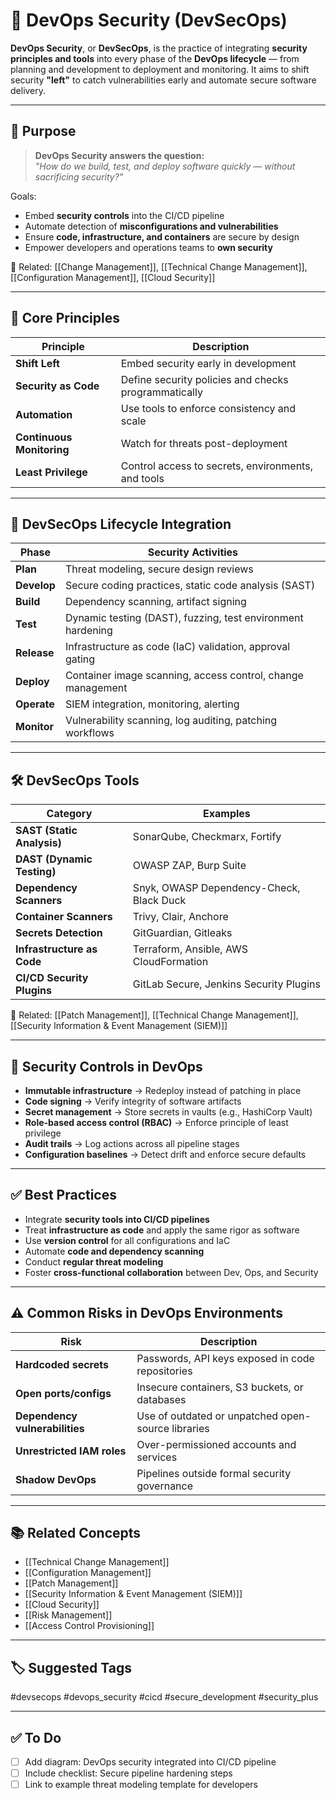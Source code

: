 # 🔐 DevOps Security (DevSecOps)

**DevOps Security**, or **DevSecOps**, is the practice of integrating **security principles and tools** into every phase of the **DevOps lifecycle** — from planning and development to deployment and monitoring. It aims to shift security **"left"** to catch vulnerabilities early and automate secure software delivery.

---

## 🎯 Purpose

> **DevOps Security answers the question:**  
> _"How do we build, test, and deploy software quickly — without sacrificing security?"_

Goals:
- Embed **security controls** into the CI/CD pipeline
- Automate detection of **misconfigurations and vulnerabilities**
- Ensure **code, infrastructure, and containers** are secure by design
- Empower developers and operations teams to **own security**

📎 Related: [[Change Management]], [[Technical Change Management]], [[Configuration Management]], [[Cloud Security]]

---

## 🧱 Core Principles

| Principle                | Description                                                   |
|---------------------------|---------------------------------------------------------------|
| **Shift Left**             | Embed security early in development                          |
| **Security as Code**       | Define security policies and checks programmatically          |
| **Automation**             | Use tools to enforce consistency and scale                   |
| **Continuous Monitoring**  | Watch for threats post-deployment                            |
| **Least Privilege**        | Control access to secrets, environments, and tools           |

---

## 🔄 DevSecOps Lifecycle Integration

| Phase         | Security Activities                                                  |
|---------------|-----------------------------------------------------------------------|
| **Plan**       | Threat modeling, secure design reviews                              |
| **Develop**    | Secure coding practices, static code analysis (SAST)                |
| **Build**      | Dependency scanning, artifact signing                               |
| **Test**       | Dynamic testing (DAST), fuzzing, test environment hardening         |
| **Release**    | Infrastructure as code (IaC) validation, approval gating            |
| **Deploy**     | Container image scanning, access control, change management         |
| **Operate**    | SIEM integration, monitoring, alerting                              |
| **Monitor**    | Vulnerability scanning, log auditing, patching workflows            |

---

## 🛠 DevSecOps Tools

| Category                  | Examples                                           |
|---------------------------|----------------------------------------------------|
| **SAST (Static Analysis)**| SonarQube, Checkmarx, Fortify                      |
| **DAST (Dynamic Testing)**| OWASP ZAP, Burp Suite                              |
| **Dependency Scanners**   | Snyk, OWASP Dependency-Check, Black Duck           |
| **Container Scanners**    | Trivy, Clair, Anchore                              |
| **Secrets Detection**     | GitGuardian, Gitleaks                              |
| **Infrastructure as Code**| Terraform, Ansible, AWS CloudFormation             |
| **CI/CD Security Plugins**| GitLab Secure, Jenkins Security Plugins            |

📎 Related: [[Patch Management]], [[Technical Change Management]], [[Security Information & Event Management (SIEM)]]

---

## 🔐 Security Controls in DevOps

- **Immutable infrastructure** → Redeploy instead of patching in place
- **Code signing** → Verify integrity of software artifacts
- **Secret management** → Store secrets in vaults (e.g., HashiCorp Vault)
- **Role-based access control (RBAC)** → Enforce principle of least privilege
- **Audit trails** → Log actions across all pipeline stages
- **Configuration baselines** → Detect drift and enforce secure defaults

---

## ✅ Best Practices

- Integrate **security tools into CI/CD pipelines**
- Treat **infrastructure as code** and apply the same rigor as software
- Use **version control** for all configurations and IaC
- Automate **code and dependency scanning**
- Conduct **regular threat modeling**
- Foster **cross-functional collaboration** between Dev, Ops, and Security

---

## ⚠️ Common Risks in DevOps Environments

| Risk                        | Description                                            |
|-----------------------------|--------------------------------------------------------|
| **Hardcoded secrets**        | Passwords, API keys exposed in code repositories       |
| **Open ports/configs**       | Insecure containers, S3 buckets, or databases          |
| **Dependency vulnerabilities** | Use of outdated or unpatched open-source libraries |
| **Unrestricted IAM roles**   | Over-permissioned accounts and services                |
| **Shadow DevOps**            | Pipelines outside formal security governance           |

---

## 📚 Related Concepts

- [[Technical Change Management]]
- [[Configuration Management]]
- [[Patch Management]]
- [[Security Information & Event Management (SIEM)]]
- [[Cloud Security]]
- [[Risk Management]]
- [[Access Control Provisioning]]

---

## 🏷 Suggested Tags

#devsecops #devops_security #cicd #secure_development #security_plus

---

## ✅ To Do

- [ ] Add diagram: DevOps security integrated into CI/CD pipeline
- [ ] Include checklist: Secure pipeline hardening steps
- [ ] Link to example threat modeling template for developers
